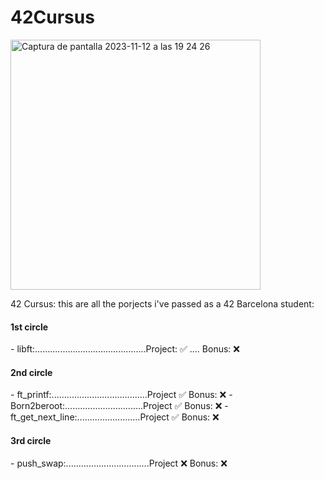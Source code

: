 # 42Cursus
<img width="400" alt="Captura de pantalla 2023-11-12 a las 19 24 26" src="https://github.com/LLuisPP/42Cursus/assets/116104082/f65a01f3-408f-4650-b605-3f83f2dfb50a">

42 Cursus:
this are all the porjects i've passed as a 42 Barcelona student:

<p><h4 align="left">1st circle</h4>
- libft:............................................Project: ✅ .... Bonus: ❌
<p><h4 align="left">2nd circle</h4>
- ft_printf:......................................Project ✅ Bonus: ❌
- Born2beroot:...............................Project ✅ Bonus: ❌
- ft_get_next_line:.........................Project ✅ Bonus: ❌
<p><h4 align="left">3rd circle</h4>
- push_swap:.................................Project ❌ Bonus: ❌
